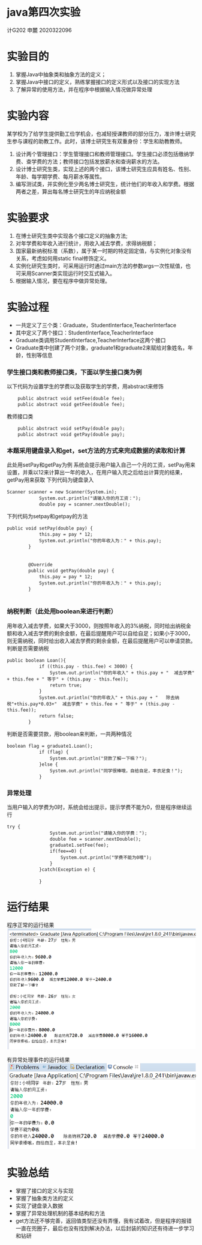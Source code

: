 # java第四次实验
计G202 申麓 2020322096
# 实验目的
1. 掌握Java中抽象类和抽象方法的定义； 
2. 掌握Java中接口的定义，熟练掌握接口的定义形式以及接口的实现方法
3. 了解异常的使用方法，并在程序中根据输入情况做异常处理
# 实验内容
某学校为了给学生提供勤工俭学机会，也减轻授课教师的部分压力，准许博士研究生参与课程的助教工作。此时，该博士研究生有双重身份：学生和助教教师。
1. 设计两个管理接口：学生管理接口和教师管理接口。学生接口必须包括缴纳学费、查学费的方法；教师接口包括发放薪水和查询薪水的方法。
2. 设计博士研究生类，实现上述的两个接口，该博士研究生应具有姓名、性别、年龄、每学期学费、每月薪水等属性。
3. 编写测试类，并实例化至少两名博士研究生，统计他们的年收入和学费。根据两者之差，算出每名博士研究生的年应纳税金额

# 实验要求
1. 在博士研究生类中实现各个接口定义的抽象方法;
2. 对年学费和年收入进行统计，用收入减去学费，求得纳税额；
3. 国家最新纳税标准（系数），属于某一时期的特定固定值，与实例化对象没有关系，考虑如何用static  final修饰定义。
4. 实例化研究生类时，可采用运行时通过main方法的参数args一次性赋值，也可采用Scanner类实现运行时交互式输入。
5. 根据输入情况，要在程序中做异常处理。
# 实验过程
- 一共定义了三个类：Graduate，StudentInterface,TeacherInterface
- 其中定义了两个接口：StudentInterface,TeacherInterface
- Graduate类调用StudentInterface,TeacherInterface这两个接口
- Graduate类中创建了两个对象，graduate1和graduate2来赋给对象姓名，年龄，性别等信息
### 学生接口类和教师接口类，下面以学生接口类为例
以下代码为设置学生的学费以及获取学生的学费，用abstract来修饰

```
    public abstract void setFee(double fee);
    public abstract void getFee(double fee);
```
教师接口类
```
    public abstract void setPay(double pay);
    public abstract void getPay(double pay);
```
### 本题采用键盘录入和get，set方法的方式来完成数据的读取和计算
此处用setPay和getPay为例
系统会提示用户输入自己一个月的工资，setPay用来设置，并乘以12来计算出一年的收入，在用户输入完之后给出计算完的结果，getPay用来获取
下列代码为键盘录入
```
Scanner scanner = new Scanner(System.in);
			System.out.println("请输入你的月工资：");
			double pay = scanner.nextDouble();
```
下列代码为setpay和getpay的方法
```
public void setPay(double pay) {
			this.pay = pay * 12;
			System.out.println("你的年收入为：" + this.pay);
		}
		
		
		@Override
		public void getPay(double pay) {
			this.pay = pay * 12;
			System.out.println("你的年收入为：" + this.pay);
		}
		
```
### 纳税判断（此处用boolean来进行判断）
用年收入减去学费，如果大于3000，则按照年收入的3%纳税，同时给出纳税金额和收入减去学费的剩余金额，在最后提醒用户可以自给自足；如果小于3000，则无需纳税，同时给出收入减去学费的剩余金额，在最后提醒用户可以申请贷款。
判断是否需要纳税
```
public boolean Loan(){
			if ((this.pay - this.fee) < 3000) {
				System.out.println("你的年收入" + this.pay + "  减去学费" + this.fee + " 等于" + (this.pay - this.fee));
				return true;
			}
			System.out.println("你的年收入" + this.pay + "   除去纳税"+this.pay*0.03+"  减去学费" + this.fee + " 等于" + (this.pay - this.fee));
			return false;
		}
```
判断是否需要贷款，用boolean来判断，一共两种情况
```
boolean flag = graduate1.Loan();
			if (flag) {
				System.out.println("贷款了解一下嘛？");
			}else {
				System.out.println("同学很棒哦，自给自足，丰衣足食！");
			}
```

### 异常处理
当用户输入的学费为0时，系统会给出提示，提示学费不能为0，但是程序继续运行
```
try {
				System.out.println("请输入你的学费：");
				double fee = scanner.nextDouble();
				graduate1.setFee(fee);
				if(fee==0) {
					System.out.println("学费不能为0哦");
				}
			}catch(Exception e) {
				
			}
```
# 运行结果
程序正常的运行结果
![运行结果](https://github.com/shenlu-hub/-_-/blob/main/%E8%BF%90%E8%A1%8C%E7%BB%93%E6%9E%9C.PNG)

有异常处理事件的运行结果
![异常处理](https://github.com/shenlu-hub/-_-/blob/main/%E5%BC%82%E5%B8%B8%E5%A4%84%E7%90%86.PNG)

# 实验总结
- 掌握了接口的定义与实现
- 掌握了抽象类方法的定义
- 实现了键盘录入数据
- 掌握了异常处理机制的基本结构和方法
- get方法还不够完善，返回值类型还没有弄懂，我有试着改，但是程序的报错一直在兜圈子，最后也没有找到解决办法，以后封装的知识还有待进一步学习和钻研

